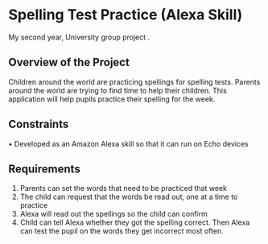 # Spelling Test Practice (Alexa Skill)
My second year, University group project .

## Overview of the Project
Children around the world are practicing spellings for spelling tests. Parents around the world are trying to find time to help their children. This application will help pupils practice their spelling for the week.  

## Constraints
•	Developed as an Amazon Alexa skill so that it can run on Echo devices

## Requirements
1.	Parents can set the words that need to be practiced that week
2.	The child can request that the words be read out, one at a time to practice
3.	Alexa will read out the spellings so the child can confirm
4.	Child can tell Alexa whether they got the spelling correct. Then Alexa can test the pupil on the words they get incorrect most often.
